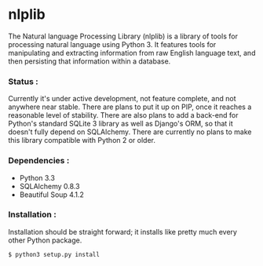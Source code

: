 nlplib
======

The Natural language Processing Library (nlplib) is a library of tools for
processing natural language using Python 3. It features tools for manipulating
and extracting information from raw English language text, and then persisting
that information within a database.

### Status :
Currently it's under active development, not feature complete, and not anywhere
near stable. There are plans to put it up on PIP, once it reaches a reasonable
level of stability. There are also plans to add a back-end for Python's
standard SQLite 3 library as well as Django's ORM, so that it doesn't fully
depend on SQLAlchemy. There are currently no plans to make this library
compatible with Python 2 or older.

### Dependencies :
* Python 3.3
* SQLAlchemy 0.8.3
* Beautiful Soup 4.1.2

### Installation :
Installation should be straight forward; it installs like pretty much every
other Python package.

```
$ python3 setup.py install
```

